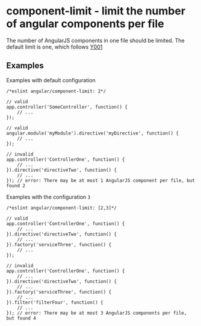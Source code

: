 # component-limit - limit the number of angular components per file

The number of AngularJS components in one file should be limited.
The default limit is one, which follows  [Y001](https://github.com/johnpapa/angular-styleguide#style-y001)

## Examples

Examples with default configuration

    /*eslint angular/component-limit: 2*/

    // valid
    app.controller('SomeController', function() {
        // ...
    });

    // valid
    angular.module('myModule').directive('myDirective', function() {
        // ...
    });

    // invalid
    app.controller('ControllerOne', function() {
        // ...
    }).directive('directiveTwo', function() {
        // ...
    }); // error: There may be at most 1 AngularJS component per file, but found 2

Examples with the configuration `3`

    /*eslint angular/component-limit: [2,3]*/

    // valid
    app.controller('ControllerOne', function() {
        // ...
    }).directive('directiveTwo', function() {
        // ...
    }).factory('serviceThree', function() {
        // ...
    });

    // invalid
    app.controller('ControllerOne', function() {
        // ...
    }).directive('directiveTwo', function() {
        // ...
    }).factory('serviceThree', function() {
        // ...
    }).filter('filterFour', function() {
        // ...
    }); // error: There may be at most 3 AngularJS components per file, but found 4
